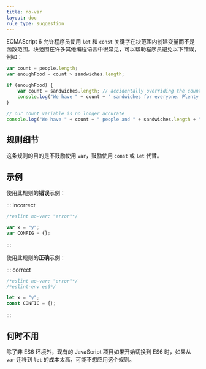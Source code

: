 ```yaml
---
title: no-var
layout: doc
rule_type: suggestion
---
```


ECMAScript 6 允许程序员使用 `let` 和 `const` 关键字在块范围内创建变量而不是函数范围。块范围在许多其他编程语言中很常见，可以帮助程序员避免以下错误，例如：

```js
var count = people.length;
var enoughFood = count > sandwiches.length;

if (enoughFood) {
    var count = sandwiches.length; // accidentally overriding the count variable
    console.log("We have " + count + " sandwiches for everyone. Plenty for all!");
}

// our count variable is no longer accurate
console.log("We have " + count + " people and " + sandwiches.length + " sandwiches!");
```

## 规则细节

这条规则的目的是不鼓励使用 `var`，鼓励使用 `const` 或 `let` 代替。

## 示例

使用此规则的**错误**示例：

::: incorrect

```js
/*eslint no-var: "error"*/

var x = "y";
var CONFIG = {};
```

:::

使用此规则的**正确**示例：

::: correct

```js
/*eslint no-var: "error"*/
/*eslint-env es6*/

let x = "y";
const CONFIG = {};
```

:::

## 何时不用

除了非 ES6 环境外，现有的 JavaScript 项目如果开始切换到 ES6 时，如果从 `var` 迁移到 `let` 的成本太高，可能不想应用这个规则。
